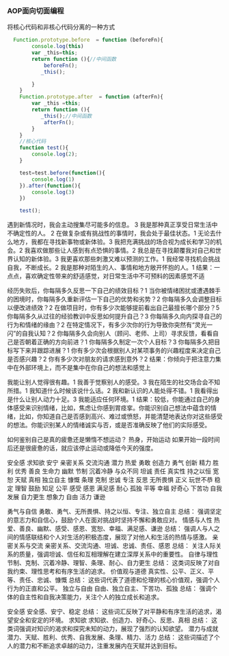 ### AOP面向切面编程

将核心代码和非核心代码分离的一种方式
```js
  Function.prototype.before  = function (beforeFn){
        console.log(this)
        var _this=this;
        return function (){//中间函数
            beforeFn();
           _this();

        }
    }
    Function.prototype.after  = function (afterFn){
        var _this =this;
        return function (){
           _this();//中间函数
            afterFn();
        }
    }
    //核心代码
    function test(){
        console.log(2);
    }

    test=test.before(function(){
        console.log(1)
    }).after(function(){
        console.log(3)
    })

    test();
```


遇到新情况时，我会主动搜集尽可能多的信息。 3
我是那种真正享受日常生活中不确定性的人。 2
在做复杂或有挑战性的事情时，我会处于最佳状态。1
无论去什么地方，我都在寻找新事物或新体验。3
我把充满挑战的场合视为成长和学习的机会。2
我喜欢做那些让人感到有点恐惧的事情。2
我总是在寻找颠覆我对自己和世界认知的新体验。3
我更喜欢那些刺激又难以预测的工作。1
我经常寻找机会挑战自我，不断成长。2
我是那种对陌生的人、事情和地方敞开怀抱的人。1
结果：一点点，喜欢确定性带来的舒适感觉，对日常生活中不可预料的因素感觉不适


经历失败后，你每隔多久反思一下自己的绩效目标？1
当你被情绪困扰或遭遇棘手的困境时，你每隔多久重新评估一下自己的优势和劣势？2
你每隔多久会调整目标以便改进绩效？2
在做项目时，你有多少次能够提前看出自己最擅长哪个部分？5
你每隔多久从过往的经验教训中反思如何提升自己？3
你每隔多久向内探寻自己的行为和情绪的缘由？2
在特定情况下，有多少次你的行为导致你突然有“灵光一闪”的自我认知？2
你每隔多久会向别人（顾问、老师、上司）寻求反馈，看看自己是否朝着正确的方向前进？1
你每隔多久制定一次个人目标？3
你每隔多久把目标写下来并跟踪进展？1
你有多少次会根据别人对某项事务的兴趣程度来决定自己是否感兴趣？2
你有多少次对朋友的请求感到意外？2
结果：你倾向于把注意力集中在外部环境上，而不是集中在你自己的想法和感觉上


我能让别人觉得很有趣。1
我善于觉察别人的感受。3
我在陌生的社交场合会不知所措。1
我知道什么时候该说什么话。2
我和新认识的人能处得不错。1
我看得出是什么让别人动力十足。3
我能适应任何环境。1
结果：较低，你能通过自己的身体感受来识别情绪，比如，焦虑让你感到胃痉挛。你能识别自己想法中蕴含的情绪，比如，你知道自己是否感到高兴、难过或愤怒，并能清楚地表达你对这些感受的想法。你能识别某人的情绪诚实与否，或是否准确反映了他们的实际感受。


如何鉴别自己是真的疲惫还是懒惰不想运动？
热身，开始运动 如果开始一段时间后还是很疲惫的话，就应该停止运动或降低今天的强度。


安全感 求知欲 安宁 亲密关系 交流沟通 潜力 热爱 勇敢 创造力 勇气 创新 精力 胜利 优秀 善良 生命力 幽默
节制 沉着冷静 与众不同 坦诚 责任 真实性 持之以恒 宽恕 天赋 真相 独立自主  慷慨 条理 克制
忠诚 专注 反思 无所畏惧 正义 玩世不恭 稳定 理智 鼓励 知足  公平 感受 感恩 满足感 耐心 孤独 平等 幸福
好奇心 下苦功 自我发展 自力更生   想象力 自由 活力 谦逊



勇气与自信
勇敢、勇气、无所畏惧、持之以恒、专注、独立自主
总结： 强调坚定的意志力和自信心，鼓励个人在面对挑战时坚持不懈和勇敢应对。
情感与人性
热爱、善良、幽默、感受、感恩、宽恕、幸福、满足感、谦逊
总结： 强调人与人之间的情感联结和个人对生活的积极态度，展现了对他人和生活的热情与感激。
亲密关系与交流
亲密关系、交流沟通、坦诚、忠诚、责任、感恩
总结： 关注人际关系的质量，强调坦诚、信任和互相理解在建立深厚关系中的重要性。
自律与理性
节制、克制、沉着冷静、理智、条理、耐心、自力更生
总结： 这类词反映了对自我约束、理性思考和有序生活的追求。
价值观与道德
真实性、公平、正义、平等、责任、忠诚、慷慨
总结： 这些词代表了道德和伦理的核心价值观，强调个人行为的正直和公平。
独立与自由
自由、独立自主、下苦功、孤独
总结： 强调个体的自主性和自我决策能力，关注个人的独立成长和追求。


安全感
安全感、安宁、稳定
总结： 这些词汇反映了对平静和有序生活的追求，渴望安全和安定的环境。
求知欲
求知欲、创造力、好奇心、反思、真相
总结： 这类词强调对知识的渴求和探究未知的动力，展现了强烈的认知欲望。
潜力与成就
潜力、天赋、胜利、优秀、自我发展、条理、精力、活力
总结： 这些词描述了个人的潜力和不断追求卓越的动力，注重发展内在天赋并达到目标。







